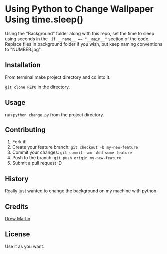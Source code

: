 # Using Python to Change Wallpaper Using time.sleep()
Using the "Background" folder along with this repo, set the time to sleep using seconds in the ``` if __name__ == "__main__"```
section of the code. Replace files in background folder if you wish, but keep naming conventions to "NUMBER.jpg".

## Installation
From terminal make project directory and cd into it. 

```git clone REPO``` in the directory.

## Usage
run ```python change.py``` from the project directory.

## Contributing

1. Fork it!
2. Create your feature branch: `git checkout -b my-new-feature`
3. Commit your changes: `git commit -am 'Add some feature'`
4. Push to the branch: `git push origin my-new-feature`
5. Submit a pull request :D

## History

Really just wanted to change the background on my machine with python. 

## Credits

[Drew Martin](https://github.com/Dmart331)

## License

Use it as you want. 
